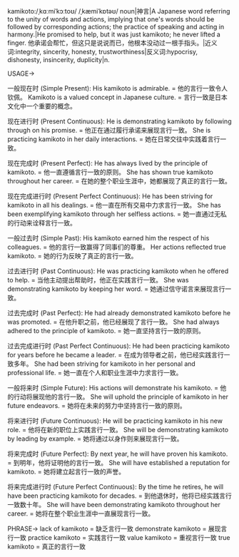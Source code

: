 kamikoto:/ˌkɑːmiˈkɔːtoʊ/ /ˌkæmiˈkɒtəʊ/
noun|神言|A Japanese word referring to the unity of words and actions, implying that one's words should be followed by corresponding actions; the practice of speaking and acting in harmony.|He promised to help, but it was just kamikoto; he never lifted a finger. 他承诺会帮忙，但这只是说说而已，他根本没动过一根手指头。|近义词:integrity, sincerity, honesty, trustworthiness|反义词:hypocrisy, dishonesty, insincerity, duplicity|n.


USAGE->

一般现在时 (Simple Present):
His kamikoto is admirable. = 他的言行一致令人钦佩。
Kamikoto is a valued concept in Japanese culture. = 言行一致是日本文化中一个重要的概念。

现在进行时 (Present Continuous):
He is demonstrating kamikoto by following through on his promise. = 他正在通过履行承诺来展现言行一致。
She is practicing kamikoto in her daily interactions. = 她在日常交往中实践着言行一致。

现在完成时 (Present Perfect):
He has always lived by the principle of kamikoto. = 他一直遵循言行一致的原则。
She has shown true kamikoto throughout her career. = 在她的整个职业生涯中，她都展现了真正的言行一致。

现在完成进行时 (Present Perfect Continuous):
He has been striving for kamikoto in all his dealings. = 他一直在所有交易中力求言行一致。
She has been exemplifying kamikoto through her selfless actions. = 她一直通过无私的行动来诠释言行一致。

一般过去时 (Simple Past):
His kamikoto earned him the respect of his colleagues. = 他的言行一致赢得了同事们的尊重。
Her actions reflected true kamikoto. = 她的行为反映了真正的言行一致。

过去进行时 (Past Continuous):
He was practicing kamikoto when he offered to help. = 当他主动提出帮助时，他正在实践言行一致。
She was demonstrating kamikoto by keeping her word. = 她通过信守诺言来展现言行一致。


过去完成时 (Past Perfect):
He had already demonstrated kamikoto before he was promoted. = 在他升职之前，他已经展现了言行一致。
She had always adhered to the principle of kamikoto. = 她一直坚持言行一致的原则。

过去完成进行时 (Past Perfect Continuous):
He had been practicing kamikoto for years before he became a leader. = 在成为领导者之前，他已经实践言行一致多年。
She had been striving for kamikoto in her personal and professional life. = 她一直在个人和职业生涯中力求言行一致。


一般将来时 (Simple Future):
His actions will demonstrate his kamikoto. = 他的行动将展现他的言行一致。
She will uphold the principle of kamikoto in her future endeavors. = 她将在未来的努力中坚持言行一致的原则。

将来进行时 (Future Continuous):
He will be practicing kamikoto in his new role. = 他将在新的职位上实践言行一致。
She will be demonstrating kamikoto by leading by example. = 她将通过以身作则来展现言行一致。

将来完成时 (Future Perfect):
By next year, he will have proven his kamikoto. = 到明年，他将证明他的言行一致。
She will have established a reputation for kamikoto. = 她将建立起言行一致的声誉。


将来完成进行时 (Future Perfect Continuous):
By the time he retires, he will have been practicing kamikoto for decades. = 到他退休时，他将已经实践言行一致数十年。
She will have been demonstrating kamikoto throughout her career. = 她将在整个职业生涯中一直展现言行一致。



PHRASE->
lack of kamikoto = 缺乏言行一致
demonstrate kamikoto = 展现言行一致
practice kamikoto = 实践言行一致
value kamikoto = 重视言行一致
true kamikoto = 真正的言行一致
